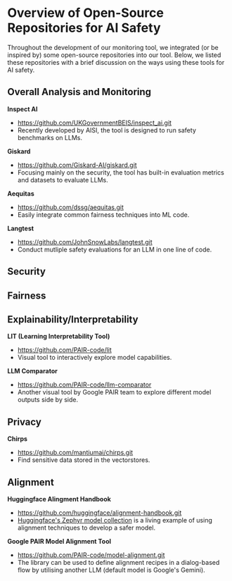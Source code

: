 # Overview of Open-Source Repositories for AI Safety

Throughout the development of our monitoring tool, we integrated (or be inspired by) some open-source repositories into our tool. Below, we listed these repositories with a brief discussion on the ways using these tools for AI safety.

## Overall Analysis and Monitoring

**Inspect AI**
- https://github.com/UKGovernmentBEIS/inspect_ai.git
- Recently developed by AISI, the tool is designed to run safety benchmarks on LLMs.

**Giskard**
- https://github.com/Giskard-AI/giskard.git
- Focusing mainly on the security, the tool has built-in evaluation metrics and datasets to evaluate LLMs.

**Aequitas**
- https://github.com/dssg/aequitas.git
- Easily integrate common fairness techniques into ML code.

**Langtest**
- https://github.com/JohnSnowLabs/langtest.git
- Conduct mutliple safety evaluations for an LLM in one line of code.


## Security


## Fairness


## Explainability/Interpretability

**LIT (Learning Interpretability Tool)**
- https://github.com/PAIR-code/lit
- Visual tool to interactively explore model capabilities.

**LLM Comparator**
- https://github.com/PAIR-code/llm-comparator
- Another visual tool by Google PAIR team to explore different model outputs side by side.


## Privacy

**Chirps**
- https://github.com/mantiumai/chirps.git
- Find sensitive data stored in the vectorstores.


## Alignment

**Huggingface Alingment Handbook**
- https://github.com/huggingface/alignment-handbook.git
- [Huggingface's Zephyr model collection](https://huggingface.co/collections/HuggingFaceH4/zephyr-7b-6538c6d6d5ddd1cbb1744a66) is a living example of using alignment techniques to develop a safer model.

**Google PAIR Model Alignment Tool**
- https://github.com/PAIR-code/model-alignment.git
- The library can be used to define alignment recipes in a dialog-based flow by utilising another LLM (default model is Google's Gemini).

